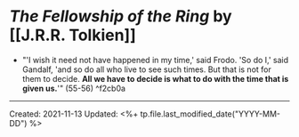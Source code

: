 
# *The Fellowship of the Ring* by [[J.R.R. Tolkien]]

- "'I wish it need not have happened in my time,' said Frodo. 'So do I,' said Gandalf, 'and so do all who live to see such times. But that is not for them to decide. **All we have to decide is what to do with the time that is given us.**'" (55-56) ^f2cb0a

---
Created: 2021-11-13
Updated: <%+ tp.file.last_modified_date("YYYY-MM-DD") %>

